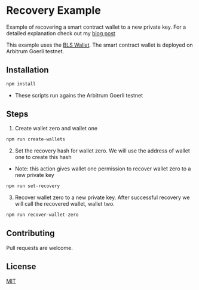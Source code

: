 # Recovery Example

Example of recovering a smart contract wallet to a new private key. For a detailed explanation check out my [blog post](https://medium.com/@blakecduncan/how-does-wallet-recovery-work-2c0f380192e8)

This example uses the [BLS Wallet](https://blswallet.org/). The smart contract wallet is deployed on Arbitrum Goerli testnet.

## Installation

```bash
npm install
```

- These scripts run agains the Arbitrum Goerli testnet

## Steps

1. Create wallet zero and wallet one

```bash
npm run create-wallets
```

2. Set the recovery hash for wallet zero.  We will use the address of wallet one to create this hash
- Note: this action gives wallet one permission to recover wallet zero to a new private key

```bash
npm run set-recovery
```

3. Recover wallet zero to a new private key.  After successful recovery we will call the recovered wallet, wallet two.

```bash
npm run recover-wallet-zero
```

## Contributing
Pull requests are welcome.

## License
[MIT](https://choosealicense.com/licenses/mit/)
